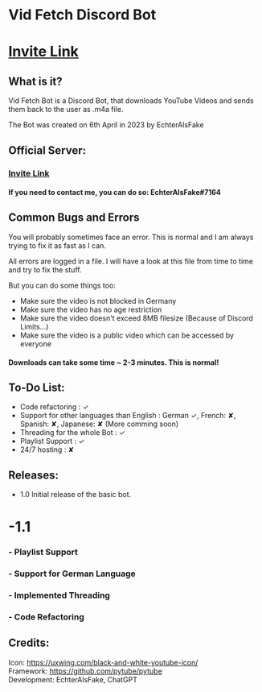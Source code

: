 # Vid Fetch Discord Bot

# [Invite Link](https://discord.com/oauth2/authorize?client_id=1093631510428516434&permissions=2147486720&scope=bot)

## What is it? 

Vid Fetch Bot is a Discord Bot, that downloads YouTube Videos and sends them back to the
user as .m4a file.

The Bot was created on 6th April in 2023 by EchterAlsFake


## Official Server:

### [Invite Link](https://discord.gg/CFTNHxgXje)

#### If you need to contact me, you can do so: EchterAlsFake#7164

## Common Bugs and Errors

You will probably sometimes face an error. This is normal and I am always trying to fix it as fast as I can.

All errors are logged in a file. I will have a look at this file from time to time and try to fix the stuff.

But you can do some things too:


- Make sure the video is not blocked in Germany
- Make sure the video has no age restriction
- Make sure the video doesn't exceed 8MB filesize  (Because of Discord Limits...)
- Make sure the video is a public video which can be accessed by everyone


#### Downloads can take some time  ~ 2-3 minutes.  This is normal! 


## To-Do List:

- Code refactoring : ✓
- Support for other languages than English : German ✓, French: ✘, Spanish: ✘, Japanese: ✘  (More comming soon) 
- Threading for the whole Bot : ✓
- Playlist Support : ✓
- 24/7 hosting : ✘


## Releases:

- 1.0 Initial release of the basic bot. 

# -1.1

### - Playlist Support
### - Support for German Language
### - Implemented Threading
### - Code Refactoring

## Credits:

Icon: https://uxwing.com/black-and-white-youtube-icon/ <br>
Framework: https://github.com/pytube/pytube <br>
Development: EchterAlsFake, ChatGPT
